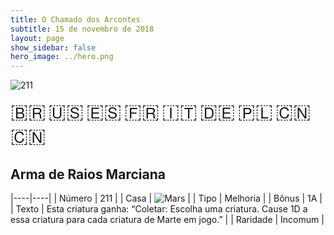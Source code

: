 ```yaml
---
title: O Chamado dos Arcontes
subtitle: 15 de novembro de 2018
layout: page
show_sidebar: false
hero_image: ../hero.png
---
```


![211](https://cdn.keyforgegame.com/media/card_front/pt/341_211_PQFJWQ3VVVGJ_pt.png)

<span title="Português" style="font-size: 32px;cursor: pointer;" onclick="javascript:document.querySelector('img[alt=\'211\']').src=document.querySelector('img[alt=\'211\']').src.replace(/card_front\/[^/]+/, 'card_front/pt').replace(/_[^/.0-9]+\.png/, '_pt.png')">🇧🇷</span>
<span title="English" style="font-size: 32px;cursor: pointer;" onclick="javascript:document.querySelector('img[alt=\'211\']').src=document.querySelector('img[alt=\'211\']').src.replace(/card_front\/[^/]+/, 'card_front/en').replace(/_[^/.0-9]+\.png/, '_en.png')">🇺🇸</span>
<span title="Español" style="font-size: 32px;cursor: pointer;" onclick="javascript:document.querySelector('img[alt=\'211\']').src=document.querySelector('img[alt=\'211\']').src.replace(/card_front\/[^/]+/, 'card_front/es').replace(/_[^/.0-9]+\.png/, '_es.png')">🇪🇸</span>
<span title="Français" style="font-size: 32px;cursor: pointer;" onclick="javascript:document.querySelector('img[alt=\'211\']').src=document.querySelector('img[alt=\'211\']').src.replace(/card_front\/[^/]+/, 'card_front/fr').replace(/_[^/.0-9]+\.png/, '_fr.png')">🇫🇷</span>
<span title="Italiano" style="font-size: 32px;cursor: pointer;" onclick="javascript:document.querySelector('img[alt=\'211\']').src=document.querySelector('img[alt=\'211\']').src.replace(/card_front\/[^/]+/, 'card_front/it').replace(/_[^/.0-9]+\.png/, '_it.png')">🇮🇹</span>
<span title="Deutsche" style="font-size: 32px;cursor: pointer;" onclick="javascript:document.querySelector('img[alt=\'211\']').src=document.querySelector('img[alt=\'211\']').src.replace(/card_front\/[^/]+/, 'card_front/de').replace(/_[^/.0-9]+\.png/, '_de.png')">🇩🇪</span>
<span title="Polskie" style="font-size: 32px;cursor: pointer;" onclick="javascript:document.querySelector('img[alt=\'211\']').src=document.querySelector('img[alt=\'211\']').src.replace(/card_front\/[^/]+/, 'card_front/pl').replace(/_[^/.0-9]+\.png/, '_pl.png')">🇵🇱</span>
<span title="简体中文" style="font-size: 32px;cursor: pointer;" onclick="javascript:document.querySelector('img[alt=\'211\']').src=document.querySelector('img[alt=\'211\']').src.replace(/card_front\/[^/]+/, 'card_front/zh-hans').replace(/_[^/.0-9]+\.png/, '_zh-hans.png')">🇨🇳</span>
<span title="繁體中文" style="font-size: 32px;cursor: pointer;" onclick="javascript:document.querySelector('img[alt=\'211\']').src=document.querySelector('img[alt=\'211\']').src.replace(/card_front\/[^/]+/, 'card_front/zh-hant').replace(/_[^/.0-9]+\.png/, '_zh-hant.png')">🇨🇳</span>

## Arma de Raios Marciana

|----|----|
| Número | 211 |
| Casa | ![Mars](https://archonarcana.com/images/thumb/d/de/Mars.png/22px-Mars.png "Marte") |
| Tipo | Melhoria |
| Bônus | 1A |
| Texto | Esta criatura ganha: “Coletar: Escolha uma criatura. Cause 1D  a essa criatura para cada criatura de Marte em jogo.” |
| Raridade | Incomum |
